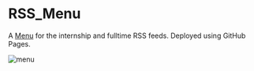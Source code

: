 # RSS_Menu
<p>A <a href="https://andreahabib.github.io/RSS_Menu/" target="_blank" rel="noreferrer noopener">Menu</a> for the internship and fulltime RSS feeds. Deployed using GitHub Pages.</p>
<img src="https://res.cloudinary.com/andreahabib/image/upload/v1632078725/Screen_Shot_2021-09-19_at_3.11.39_PM_gzlnc0.png" alt="menu"/>
